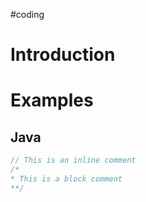 #coding 
# Introduction 
# Examples 
## Java 
```java
// This is an inline comment 
/*
* This is a block comment 
**/
```